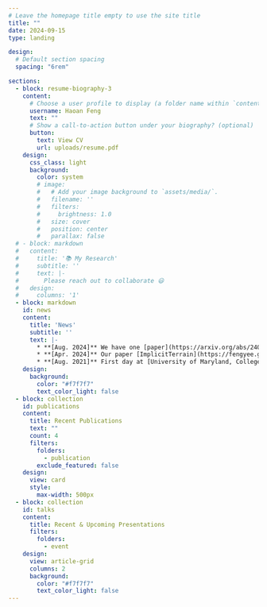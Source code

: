 ```yaml
---
# Leave the homepage title empty to use the site title
title: ""
date: 2024-09-15
type: landing

design:
  # Default section spacing
  spacing: "6rem"

sections:
  - block: resume-biography-3
    content:
      # Choose a user profile to display (a folder name within `content/authors/`)
      username: Haoan Feng
      text: ""
      # Show a call-to-action button under your biography? (optional)
      button:
        text: View CV
        url: uploads/resume.pdf
    design:
      css_class: light
      background:
        color: system
        # image:
        #   # Add your image background to `assets/media/`.
        #   filename: ''
        #   filters:
        #     brightness: 1.0
        #   size: cover
        #   position: center
        #   parallax: false
  # - block: markdown
  #   content:
  #     title: '📚 My Research'
  #     subtitle: ''
  #     text: |-
  #       Please reach out to collaborate 😃
  #   design:
  #     columns: '1'
  - block: markdown
    id: news
    content:
      title: 'News'
      subtitle: ''
      text: |-
        * **[Aug. 2024]** We have one [paper](https://arxiv.org/abs/2409.06638) accepted as **Oral presentation** at [ACM SIGSPAITAL2024](https://sigspatial2024.sigspatial.org/) See you @Georgia 🎉
        * **[Apr. 2024]** Our paper [ImplicitTerrain](https://fengyee.github.io/implicit-terrain/) is accepted as **Oral presentation** at [INRV2024 (CVPR2024)](https://inrv.github.io/). See you @Seattle 🎉
        * **[Aug. 2021]** First day at [University of Maryland, College Park](https://www.umd.edu/), working with [Prof. Leila De Floriani](https://users.umiacs.umd.edu/~deflo/) 🎉
    design:
      background:
        color: "#f7f7f7"
        text_color_light: false
  - block: collection
    id: publications
    content:
      title: Recent Publications
      text: ""
      count: 4
      filters:
        folders:
          - publication
        exclude_featured: false
    design:
      view: card
      style:
        max-width: 500px
  - block: collection
    id: talks
    content:
      title: Recent & Upcoming Presentations
      filters:
        folders:
          - event
    design:
      view: article-grid
      columns: 2
      background:
        color: "#f7f7f7"
        text_color_light: false
---
```

